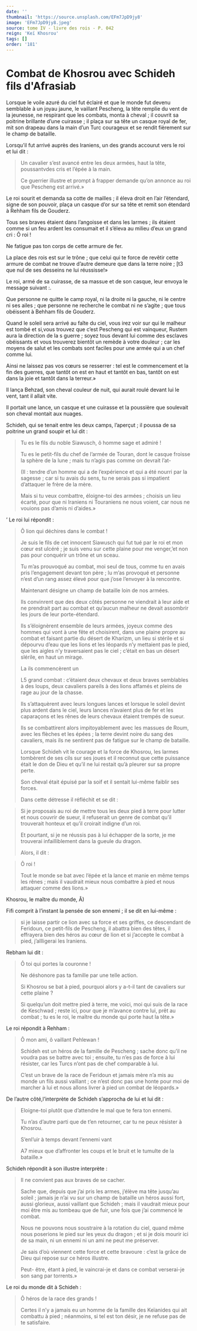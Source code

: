 ```yaml
---
date: ''
thumbnail: 'https://source.unsplash.com/EFm7JpD9jy8'
image: 'EFm7JpD9jy8.jpeg'
source: tome IV - livre des rois - P. 042
reign: 'Keï Khosrou'
tags: []
order: '181'
---
```


# Combat de Khosrou avec Schideh fils d'Afrasiab

Lorsque le voile azuré du ciel fut éclairé et que le monde fut devenu semblable à un joyau jaune, le vaillant Pescheng, la tête remplie du vent de la jeunesse, ne respirant que les combats, monta à cheval ; il couvrit sa poitrine brillante d’une cuirasse ; il plaça sur sa tête un casque royal de fer, mit son drapeau dans la main d’un Turc courageux et se rendit fièrement sur le champ de bataille.

Lorsqu’il fut arrivé auprès des Iraniens, un des grands accourut vers le roi et lui dit :

> Un cavalier s’est avancé entre les deux armées, haut la tête, poussantvdes cris et l’épée à la main.
>
> Ce guerrier illustre et prompt à frapper demande qu’on annonce au roi que Pescheng est arrivé.»

Le roi sourit et demanda sa cotte de mailles ; il éleva droit en l’air l’étendard, signe de son pouvoir, plaça un casque d’or sur sa tête et remit son étendard à Rehham fils de Gouderz.

Tous ses braves étaient dans l’angoisse et dans les larmes ; ils étaient comme si un feu ardent les consumait et il s’éleva au milieu d’eux un grand cri : Ô roi !

Ne fatigue pas ton corps de cette armure de fer.

La place des rois est sur le trône ; que celui qui te force de revêtir cette armure de combat ne trouve d’autre demeure que dans la terre noire ; [t3 que nul de ses desseins ne lui réussisse!»

Le roi, armé de sa cuirasse, de sa massue et de son casque, leur envoya le message suivant :.

Que personne ne quitte le camp royal, ni la droite ni la gauche, ni le centre ni ses ailes ; que personne ne recherche le combat ni ne s’agite ; que tous obéissent à Behham fils de Gouderz.

Quand le soleil sera arrivé au faîte du ciel, vous irez voir sur qui le malheur est tombé et si,vous trouvez que c’est Pescheng qui est vainqueur, Rustem aura la direction de la s guerre ; soyez tous devant lui comme des esclaves obéissants et vous trouverez bientôt un remède à votre douleur ; car les moyens de salut et les combats sont faciles pour une armée qui a un chef comme lui.

Ainsi ne laissez pas vos cœurs se resserrer : tel est le commencement et la fin des guerres, que tantôt on est en haut et tantôt en bas, tantôt on est dans la joie et tantôt dans la terreur.»

Il lança Behzad, son cheval couleur de nuit, qui aurait roulé devant lui le vent, tant il allait vite.

Il portait une lance, un casque et une cuirasse et la poussière que soulevait son cheval montait aux nuages.

Schideh, qui se tenait entre les deux camps, l’aperçut ; il poussa de sa poitrine un grand soupir et lui dit :

> Tu es le fils du noble Siawusch, ô homme sage et admiré !
>
> Tu es le petit-fils du chef de l’armée de Touran, dont le casque froisse la sphère de la lune ; mais tu n’agis pas comme on devrait l’at-
>
> (Il : tendre d’un homme qui a de l’expérience et qui a été nourri par la sagesse ; car si tu avais du sens, tu ne serais pas si impatient d’attaquer le frère de la mère.
>
> Mais si tu veux combattre, éloigne-toi des armées ; choisis un lieu écarté, pour que ni Iraniens ni Touraniens ne nous voient, car nous ne vouions pas d’amis ni d’aides.»

’
Le roi lui répondit :

> Ô lion qui déchires dans le combat !
>
> Je suis le fils de cet innocent Siawusch qui fut tué par le roi et mon cœur est ulcéré ; je suis venu sur cette plaine pour me venger,’et non pas pour conquérir un trône et un sceau.
>
> Tu m’as prouvoqué au combat, moi seul de tous, comme tu en avais pris l’engagement devant ton père ; lu m’as provoqué et personne n’est d’un rang assez élevé pour que j’ose l’envoyer à la rencontre.
>
> Maintenant désigne un champ de bataille loin de nos armées.
>
> Ils convinrent que des deux côtés personne ne viendrait à leur aide et ne prendrait part au combat et qu’aucun malheur ne devait assombrir les jours de leur porte-étendard.
>
> Ils s’éloignèrent ensemble de leurs armées, joyeux comme des hommes qui vont à une fête et choisirent, dans une plaine propre au combat et faisant partie du désert de Kharizm, un lieu si stérile et si dépourvu d’eau que les lions et les léopards n’y mettaient pas le pied, que les aigles n’y traversaient pas le ciel ; c’était en bas un désert slérile, en haut un mirage.
>
> La ils commencèrent un
>
>
>
> L5 grand combat : c’étaient deux chevaux et deux braves semblables à des loups, deux cavaliers pareils à des lions affamés et pleins de rage au jour de la chasse.
>
> Ils s’attaquèrent avec leurs longues lances et lorsque le soleil devint plus ardent dans le ciel, leurs lances n’avaient plus de fer et les caparaçons et les rênes de leurs chevaux étaient trempés de sueur.
>
> Ils se combattirent alors impitoyablement avec les massues de Roum, avec les flèches et les épées ; la terre devint noire du sang des cavaliers, mais ils ne sentirent pas de fatigue sur le champ de bataille.
>
> Lorsque Schideh vit le courage et la force de Khosrou, les larmes tombèrent de ses cils sur ses joues et il reconnut que cette puissance était le don de Dieu et qu’il ne lui restait qu’à pleurer sur sa propre perte.
>
> Son cheval était épuisé par la soif et il sentait lui-même faiblir ses forces.
>
> Dans cette détresse il réfléchit et se dit :

> Si je proposais au roi de mettre tous les deux pied à terre pour lutter et nous couvrir de sueur, il refuserait un genre de combat qu’il trouverait honteux et qu’il croirait indigne d’un roi.
>
> Et pourtant, si je ne réussis pas à lui échapper de la sorte, je me trouverai infailliblement dans la gueule du dragon.
>
> Alors, il dit :

> Ô roi !
>
> Tout le monde se bat avec l’épée et la lance et manie en même temps les rênes ; mais il vaudrait mieux nous combattre à pied et nous attaquer comme des lions.»

Khosrou, le maître du monde, Â)

Fifi comprit à l’instant la pensée de son ennemi ; il se dit en lui-même :

> si je laisse partir ce lion avec sa force et ses griffes, ce descendant de Feridoun, ce petit-fils de Pescheng, il abattra bien des têtes, il effrayera bien des héros au cœur de lion et si j’accepte le combat à pied, j’allligerai les Iraniens.

Rebham lui dit :

> Ô toi qui portes la couronne !
>
> Ne déshonore pas ta famille par une telle action.
>
> Si Khosrou se bat à pied, pourquoi alors y a-t-il tant de cavaliers sur cette plaine ?
>
> Si quelqu’un doit mettre pied à terre, me voici, moi qui suis de la race de Keschwad ; reste ici, pour que je m’avance contre lui, prêt au combat ; tu es le roi, le maître du monde qui porte haut la tête.»

Le roi répondit à Rehham :

> Ô mon ami, ô vaillant Pehlewan !
>
> Schideh est un héros de la famille de Pescheng ; sache donc qu’il ne voudra pas se battre avec toi ; ensuite, tu n’es pas de force à lui résister, car les Turcs n’ont pas de chef comparable à lui.
>
> C’est un brave de la race de Feridoun et jamais mère n’a mis au monde un fils aussi vaillant ; ce n’est donc pas une honte pour moi de marcher à lui et nous allons livrer à pied un combat de léopards.»

De l’autre côté,l’interprète de Schideh s’approcha de lui et lui dit :

> Eloigne-toi plutôt que d’attendre le mal que te fera ton ennemi.
>
> Tu n’as d’autre parti que de t’en retourner, car tu ne peux résister à Khosrou.
>
> S’enl’uir à temps devant l’ennemi vant
>
>
>
> A7 mieux que d’affronter les coups et le bruit et le tumulte de la bataille.»

Schideh répondit à son illustre interprète :

> Il ne convient pas aux braves de se cacher.
>
> Sache que, depuis que j’ai pris les armes, j’élève ma tête jusqu’au soleil ; jamais je n’ai vu sur un champ de bataille un héros aussi fort, aussi glorieux, aussi vaillant que Schideh ; mais il vaudrait mieux pour moi être mis au tombeau que de fuir, une fois que j’ai commencé le combat.
>
> Nous ne pouvons nous soustraire à la rotation du ciel, quand même nous poserions le pied sur les yeux du dragon ; et si je dois mourir ici de sa main, ni un ennemi ni un ami ne peut me préserver.
>
> Je sais d’où viennent cette force et cette bravoure : c’est la grâce de Dieu qui repose sur ce héros illustre.
>
> Peut-
> être, étant à pied, le vaincrai-je et dans ce combat verserai-je son sang par torrents.»

Le roi du monde dit à Schideh :

> Ô héros de la race des grands !
>
> Certes il n’y a jamais eu un homme de la famille des Keïanides qui ait combattu à pied ; néanmoins, si tel est ton désir, je ne refuse pas de te satisfaire.
